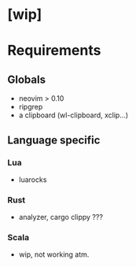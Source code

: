 # [wip]

# Requirements

## Globals
- neovim > 0.10
- ripgrep
- a clipboard (wl-clipboard, xclip...)

## Language specific
### Lua
- luarocks
### Rust
- analyzer, cargo clippy ??? 
### Scala
- wip, not working atm.
